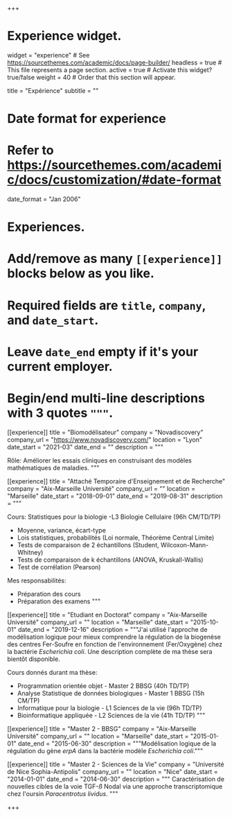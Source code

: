 +++
# Experience widget.
widget = "experience"  # See https://sourcethemes.com/academic/docs/page-builder/
headless = true  # This file represents a page section.
active = true  # Activate this widget? true/false
weight = 40  # Order that this section will appear.

title = "Expérience"
subtitle = ""

# Date format for experience
#   Refer to https://sourcethemes.com/academic/docs/customization/#date-format
date_format = "Jan 2006"

# Experiences.
#   Add/remove as many `[[experience]]` blocks below as you like.
#   Required fields are `title`, `company`, and `date_start`.
#   Leave `date_end` empty if it's your current employer.
#   Begin/end multi-line descriptions with 3 quotes `"""`.
[[experience]]
  title = "Biomodélisateur"
  company = "Novadiscovery"
  company_url = "https://www.novadiscovery.com/"
  location = "Lyon"
  date_start = "2021-03"
  date_end = ""
  description = """
  
  Rôle: Améliorer les essais cliniques en construisant des modèles mathématiques de maladies.
  """


[[experience]]
  title = "Attaché Temporaire d'Enseignement et de Recherche"
  company = "Aix-Marseille Université"
  company_url = ""
  location = "Marseille"
  date_start = "2018-09-01"
  date_end = "2019-08-31"
  description = """
  
  Cours: Statistiques pour la biologie -L3 Biologie Cellulaire (96h CM/TD/TP)
  
  * Moyenne, variance, écart-type
  * Lois statistiques, probabilités (Loi normale, Théorème Central Limite)
  * Tests de comparaison de 2 échantillons (Student, Wilcoxon-Mann-Whitney)
  * Tests de comparaison de k échantillons (ANOVA, Kruskall-Wallis)
  * Test de corrélation (Pearson)
  
  Mes responsabilités:
  
  * Préparation des cours
  * Préparation des examens
  """

[[experience]]
  title = "Etudiant en Doctorat"
  company = "Aix-Marseille Université"
  company_url = ""
  location = "Marseille"
  date_start = "2015-10-01"
  date_end = "2019-12-16"
  description = """J'ai utilisé l'approche de modélisation logique pour mieux comprendre la régulation de la biogenèse des centres Fer-Soufre en fonction de l'environnement (Fer/Oxygène) chez la bactérie *Escherichia coli*. Une description complète de ma thèse sera bientôt disponible.
  
  Cours donnés durant ma thèse:
  
  * Programmation orientée objet - Master 2 BBSG (40h TD/TP)
  * Analyse Statistique de données biologiques - Master 1 BBSG (15h CM/TP)
  * Informatique pour la biologie - L1 Sciences de la vie (96h TD/TP)
  * Bioinformatique appliquée - L2 Sciences de la vie (41h TD/TP)
  """
  

[[experience]]
  title = "Master 2 - BBSG"
  company = "Aix-Marseille Université"
  company_url = ""
  location = "Marseille"
  date_start = "2015-01-01"
  date_end = "2015-06-30"
  description = """Modélisation logique de la régulation du gène *erpA* dans la bactérie modèle *Escherichia coli*."""



  
[[experience]]
  title = "Master 2 - Sciences de la Vie"
  company = "Université de Nice Sophia-Antipolis"
  company_url = ""
  location = "Nice"
  date_start = "2014-01-01"
  date_end = "2014-06-30"
  description = """ Caractérisation de nouvelles cibles de la voie TGF-$ß$ Nodal via une approche transcriptomique chez l'oursin *Paracentrotus lividus*. """
  

  
  
+++
